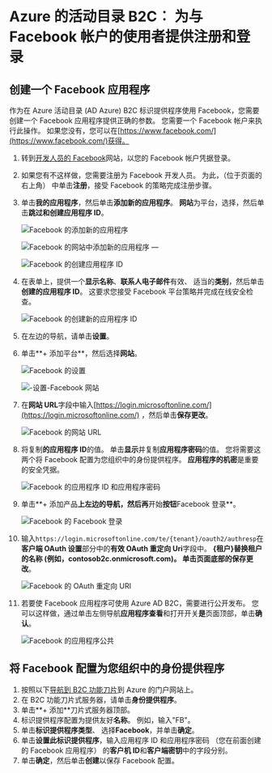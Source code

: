 <properties
    pageTitle="Azure 的活动目录 B2C: Facebook 配置 |Microsoft Azure"
    description="与应用程序进行保护的 Azure 活动目录 B2C 中的 Facebook 帐户的消费者提供注册和登录。"
    services="active-directory-b2c"
    documentationCenter=""
    authors="swkrish"
    manager="mbaldwin"
    editor="bryanla"/>

<tags
    ms.service="active-directory-b2c"
    ms.workload="identity"
    ms.tgt_pltfrm="na"
    ms.devlang="na"
    ms.topic="article"
    ms.date="07/24/2016"
    ms.author="swkrish"/>

# <a name="azure-active-directory-b2c-provide-sign-up-and-sign-in-to-consumers-with-facebook-accounts"></a>Azure 的活动目录 B2C︰ 为与 Facebook 帐户的使用者提供注册和登录

## <a name="create-a-facebook-application"></a>创建一个 Facebook 应用程序

作为在 Azure 活动目录 (AD Azure) B2C 标识提供程序使用 Facebook，您需要创建一个 Facebook 应用程序提供正确的参数。 您需要一个 Facebook 帐户来执行此操作。 如果您没有，您可以在[https://www.facebook.com/](https://www.facebook.com/)获得。

1. 转到[开发人员的 Facebook](https://developers.facebook.com/)网站，以您的 Facebook 帐户凭据登录。
2. 如果您有不这样做，您需要注册为 Facebook 开发人员。 为此，（位于页面的右上角） 中单击**注册**，接受 Facebook 的策略完成注册步骤。
3. 单击**我的应用程序**，然后单击**添加新的应用程序**。 **网站**为平台，选择，然后单击**跳过和创建应用程序 ID**。

    ![Facebook 的添加新的应用程序](./media/active-directory-b2c-setup-fb-app/fb-add-new-app.png)

    ![Facebook 的网站中添加新的应用程序 —](./media/active-directory-b2c-setup-fb-app/fb-add-new-app-website.png)

    ![Facebook 的创建应用程序 ID](./media/active-directory-b2c-setup-fb-app/fb-new-app-skip.png)

4. 在表单上，提供一个**显示名称**、**联系人电子邮件**有效、 适当的**类别**，然后单击**创建的应用程序 ID**。 这要求您接受 Facebook 平台策略并完成在线安全检查。

    ![Facebook 的创建新的应用程序 ID](./media/active-directory-b2c-setup-fb-app/fb-create-app-id.png)

5. 在左边的导航，请单击**设置**。
6. 单击**+ 添加平台**，然后选择**网站**。

    ![Facebook 的设置](./media/active-directory-b2c-setup-fb-app/fb-settings.png)

    ![-设置-Facebook 网站](./media/active-directory-b2c-setup-fb-app/fb-website.png)

7. 在**网站 URL**字段中输入[https://login.microsoftonline.com/](https://login.microsoftonline.com/) ，然后单击**保存更改**。

    ![Facebook 的网站 URL](./media/active-directory-b2c-setup-fb-app/fb-site-url.png)

8. 将复制**的应用程序 ID**的值。 单击**显示**并复制**应用程序密码**的值。 您将需要这两个将 Facebook 配置为您组织中的身份提供程序。 **应用程序的机密**是重要的安全凭据。

    ![Facebook 的应用程序 ID 和应用程序密码](./media/active-directory-b2c-setup-fb-app/fb-app-id-app-secret.png)

9. 单击**+ 添加产品**上左边的导航，然后再**开始**按钮**Facebook 登录**。

    ![Facebook 的 Facebook 登录](./media/active-directory-b2c-setup-fb-app/fb-login.png)

10. 输入`https://login.microsoftonline.com/te/{tenant}/oauth2/authresp`在**客户端 OAuth 设置**部分中的**有效 OAuth 重定向 Uri**字段中。 **{租户}**替换租户的名称 (例如，contosob2c.onmicrosoft.com)。 单击页面底部的**保存更改**。

    ![Facebook 的 OAuth 重定向 URI](./media/active-directory-b2c-setup-fb-app/fb-oauth-redirect-uri.png)

11. 若要使 Facebook 应用程序可使用 Azure AD B2C，需要进行公开发布。 您可以这样做，通过单击左侧导航**应用程序查看**和打开开关**是**页面顶部，单击**确认**。

    ![Facebook 的应用程序公共](./media/active-directory-b2c-setup-fb-app/fb-app-public.png)

## <a name="configure-facebook-as-an-identity-provider-in-your-tenant"></a>将 Facebook 配置为您组织中的身份提供程序

1. 按照以下[导航到 B2C 功能刀片](active-directory-b2c-app-registration.md#navigate-to-the-b2c-features-blade)到 Azure 的门户网站上。
2. 在 B2C 功能刀片式服务器，请单击**身份提供程序**。
3. 单击**+ 添加**刀片式服务器顶部。
4. 标识提供程序配置为提供友好**名称**。 例如，输入"FB"。
5. 单击**标识提供程序类型**、 选择**Facebook**，并单击**确定**。
6. 单击**设置此标识提供程序**，输入应用程序 ID 和应用程序密码 （您在前面创建的 Facebook 应用程序） 的**客户机 ID**和**客户端密钥**中的字段分别。
7. 单击**确定**，然后单击**创建**以保存 Facebook 配置。
